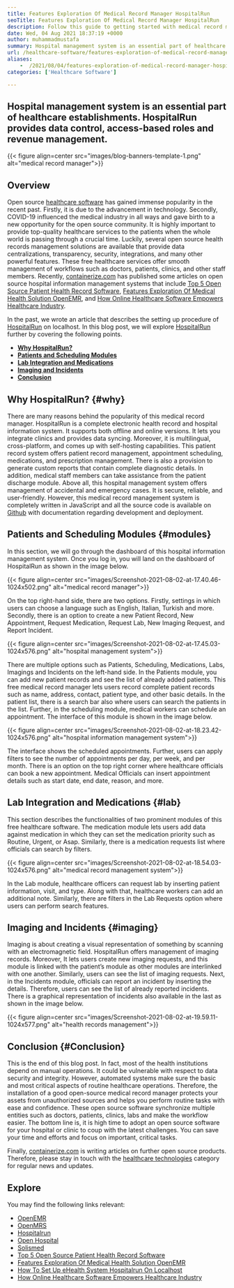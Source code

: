 ```yaml
---
title: Features Exploration Of Medical Record Manager HospitalRun
seoTitle: Features Exploration Of Medical Record Manager HospitalRun
description: Follow this guide to getting started with medical record manager HospitalRun. It is open source, multilingual and automates many of the important processes.
date: Wed, 04 Aug 2021 18:37:19 +0000
author: muhammadmustafa
summary: Hospital management system is an essential part of healthcare establishments. HospitalRun provides data control, access-based roles and revenue management.
url: /healthcare-software/features-exploration-of-medical-record-manager-hospitalrun/
aliases: 
    -  /2021/08/04/features-exploration-of-medical-record-manager-hospitalrun/
categories: ['Healthcare Software']

---
```

## Hospital management system is an essential part of healthcare establishments. HospitalRun provides data control, access-based roles and revenue management.

{{< figure align=center src="images/blog-banners-template-1.png" alt="medical record manager">}}  

## Overview 

Open source [healthcare software][1] has gained immense popularity in the recent past. Firstly, it is due to the advancement in technology. Secondly, COVID-19 influenced the medical industry in all ways and gave birth to a new opportunity for the open source community. It is highly important to provide top-quality healthcare services to the patients when the whole world is passing through a crucial time. Luckily, several open source health records management solutions are available that provide data centralizations, transparency, security, integrations, and many other powerful features. These free healthcare services offer smooth management of workflows such as doctors, patients, clinics, and other staff members. Recently, [containerize.com][2] has published some articles on open source hospital information management systems that include [Top 5 Open Source Patient Health Record Software][3], [Features Exploration Of Medical Health Solution OpenEMR][4], and [How Online Healthcare Software Empowers Healthcare Industry][5]. 

In the past, we wrote an article that describes the setting up procedure of [HospitalRun][6] on localhost. In this blog post, we will explore [HospitalRun][6] further by covering the following points.

  * **[Why HospitalRun?][7]**
  * **[Patients and Scheduling Modules][8]** 
  * **[Lab Integration and Medications][9]**
  * **[Imaging and Incidents][10]**
  * **[Conclusion][11]** 

## Why HospitalRun? {#why}

There are many reasons behind the popularity of this medical record manager. HospitalRun is a complete electronic health record and hospital information system. It supports both offline and online versions. It lets you integrate clinics and provides data syncing. Moreover, it is multilingual, cross-platform, and comes up with self-hosting capabilities. This patient record system offers patient record management, appointment scheduling, medications, and prescription management. There is also a provision to generate custom reports that contain complete diagnostic details. In addition, medical staff members can take assistance from the patient discharge module. Above all, this hospital management system offers management of accidental and emergency cases. It is secure, reliable, and user-friendly. However, this medical record management system is completely written in JavaScript and all the source code is available on [Github][12] with documentation regarding development and deployment.

## Patients and Scheduling Modules {#modules}

In this section, we will go through the dashboard of this hospital information management system. Once you log in, you will land on the dashboard of HospitalRun as shown in the image below. 

{{< figure align=center src="images/Screenshot-2021-08-02-at-17.40.46-1024x502.png" alt="medical record manager">}}  

On the top right-hand side, there are two options. Firstly, settings in which users can choose a language such as English, Italian, Turkish and more. Secondly, there is an option to create a new Patient Record, New Appointment, Request Medication, Request Lab, New Imaging Request, and Report Incident.

{{< figure align=center src="images/Screenshot-2021-08-02-at-17.45.03-1024x576.png" alt="hospital management system">}}  

There are multiple options such as Patients, Scheduling, Medications, Labs, Imagings and Incidents on the left-hand side. In the Patients module, you can add new patient records and see the list of already added patients. This free medical record manager lets users record complete patient records such as name, address, contact, patient type, and other basic details. In the patient list, there is a search bar also where users can search the patients in the list. Further, in the scheduling module, medical workers can schedule an appointment. The interface of this module is shown in the image below. 

{{< figure align=center src="images/Screenshot-2021-08-02-at-18.23.42-1024x576.png" alt="hospital information management system">}}  

The interface shows the scheduled appointments. Further, users can apply filters to see the number of appointments per day, per week, and per month. There is an option on the top right corner where healthcare officials can book a new appointment. Medical Officials can insert appointment details such as start date, end date, reason, and more. 

## Lab Integration and Medications {#lab}

This section describes the functionalities of two prominent modules of this free healthcare software. The medication module lets users add data against medication in which they can set the medication priority such as Routine, Urgent, or Asap. Similarly, there is a medication requests list where officials can search by filters. 

{{< figure align=center src="images/Screenshot-2021-08-02-at-18.54.03-1024x576.png" alt="medical record management system">}}  

In the Lab module, healthcare officers can request lab by inserting patient information, visit, and type. Along with that, healthcare workers can add an additional note. Similarly, there are filters in the Lab Requests option where users can perform search features. 

## Imaging and Incidents {#imaging}

Imaging is about creating a visual representation of something by scanning with an electromagnetic field. HospitalRun offers management of imaging records. Moreover, It lets users create new imaging requests, and this module is linked with the patient’s module as other modules are interlinked with one another. Similarly, users can see the list of imaging requests. Next, in the Incidents module, officials can report an incident by inserting the details. Therefore, users can see the list of already reported incidents. There is a graphical representation of incidents also available in the last as shown in the image below. 

{{< figure align=center src="images/Screenshot-2021-08-02-at-19.59.11-1024x577.png" alt="health records management">}}  

## Conclusion {#Conclusion}

This is the end of this blog post. In fact, most of the health institutions depend on manual operations. It could be vulnerable with respect to data security and integrity. However, automated systems make sure the basic and most critical aspects of routine healthcare operations. Therefore, the installation of a good open-source medical record manager protects your assets from unauthorized sources and helps you perform routine tasks with ease and confidence. These open source software synchronize multiple entities such as doctors, patients, clinics, labs and make the workflow easier. The bottom line is, it is high time to adopt an open source software for your hospital or clinic to coup with the latest challenges. You can save your time and efforts and focus on important, critical tasks. 

Finally, [containerize.com][2] is writing articles on further open source products. Therefore, please stay in touch with the [healthcare technologies][1] category for regular news and updates. 

## Explore

You may find the following links relevant:

  * [OpenEMR][13]
  * [OpenMRS][14]
  * [Hospitalrun][15]
  * [Open Hospital][16]
  * [Solismed][17]
  * [Top 5 Open Source Patient Health Record Software][3]
  * [Features Exploration Of Medical Health Solution OpenEMR][4]
  * [How To Set Up eHealth System Hospitalrun On Localhost][18]
  * [How Online Healthcare Software Empowers Healthcare Industry][5]

 [1]: https://products.containerize.com/healthcare-technologies/
 [2]: https://www.containerize.com/
 [3]: https://blog.containerize.com/2021/03/05/top-5-open-source-patient-record-management-software/
 [4]: https://blog.containerize.com/2021/02/26/features-exploration-of-medical-health-solution-openemr/
 [5]: https://blog.containerize.com/2021/02/12/how-online-healthcare-software-empowers-healthcare-industry/
 [6]: https://products.containerize.com/healthcare-technologies/hospitalrun/
 [7]: #why
 [8]: #modules
 [9]: #lab
 [10]: #imaging
 [11]: #Conclusion
 [12]: https://github.com/HospitalRun/hospitalrun
 [13]: https://products.containerize.com/health-care-technologies/openemr
 [14]: https://products.containerize.com/health-care-technologies/openmrs
 [15]: https://products.containerize.com/healthcare-technologies/hospitalrun
 [16]: https://products.containerize.com/healthcare-technologies/open-hospital
 [17]: https://products.containerize.com/healthcare-technologies/solismed
 [18]: https://blog.containerize.com/2021/02/19/how-to-set-up-ehealth-system-hospitalrun-on-localhost/